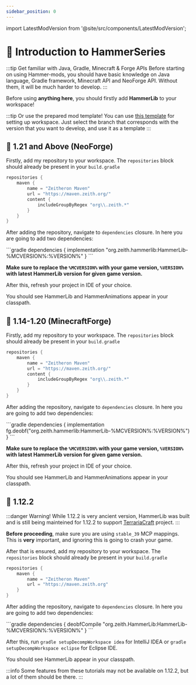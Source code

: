 ```yaml
---
sidebar_position: 0
---
```

import LatestModVersion from '@site/src/components/LatestModVersion';

# 👋 Introduction to HammerSeries

:::tip Get familiar with Java, Gradle, Minecraft & Forge APIs
Before starting on using Hammer-mods, you should have basic knowledge on Java language, Gradle framework, Minecraft API and NeoForge API.
Without them, it will be much harder to develop.
:::

Before using **anything here**, you should firstly add **HammerLib** to your workspace!

:::tip Or use the prepared mod template!
You can use [this template](https://github.com/Zeitheron/NeoForgedModTemplate) for setting up workspace.
Just select the branch that corresponds with the version that you want to develop, and use it as a template
:::

## 🦊 1.21 and Above (NeoForge)

Firstly, add my repository to your workspace.
The `repositories` block should already be present in your `build.gradle`

```gradle
repositories {
    maven {
        name = "Zeitheron Maven"
        url = "https://maven.zeith.org/"
        content {
            includeGroupByRegex "org\\.zeith.*"
        }
    }
}
```

After adding the repository, navigate to `dependencies` closure.
In here you are going to add two dependencies:

<LatestModVersion modrinthId="PlkSuVtM">
```gradle
dependencies {
    implementation "org.zeith.hammerlib:HammerLib-%MCVERSION%:%VERSION%"
}
```

**Make sure to replace the `%MCVERSION%` with your game version, `%VERSION%` with latest HammerLib version for given game version.**
</LatestModVersion>

After this, refresh your project in IDE of your choice.

You should see HammerLib and HammerAnimations appear in your classpath.

## 🔨 1.14-1.20 (MinecraftForge)

Firstly, add my repository to your workspace.
The `repositories` block should already be present in your `build.gradle`

```gradle
repositories {
    maven {
        name = "Zeitheron Maven"
        url = "https://maven.zeith.org/"
        content {
            includeGroupByRegex "org\\.zeith.*"
        }
    }
}
```

After adding the repository, navigate to `dependencies` closure.
In here you are going to add two dependencies:

<LatestModVersion modrinthId="PlkSuVtM">
```gradle
dependencies {
    implementation fg.deobf("org.zeith.hammerlib:HammerLib-%MCVERSION%:%VERSION%")
}
```

**Make sure to replace the `%MCVERSION%` with your game version, `%VERSION%` with latest HammerLib version for given game version.**
</LatestModVersion>

After this, refresh your project in IDE of your choice.

You should see HammerLib and HammerAnimations appear in your classpath.

## 📁 1.12.2

:::danger Warning!
While 1.12.2 is very ancient version, HammerLib was built and is still being mainteined for 1.12.2 to support [TerrariaCraft](https://terrariacraft.com) project.
:::

**Before proceeding**, make sure you are using `stable_39` MCP mappings. This is **very** important, and ignoring this is going to crash your game.

After that is ensured, add my repository to your workspace.
The `repositories` block should already be present in your `build.gradle`

```gradle
repositories {
    maven {
        name = "Zeitheron Maven"
        url = "https://maven.zeith.org"
    }
}
```

After adding the repository, navigate to `dependencies` closure.
In here you are going to add two dependencies:

<LatestModVersion modrinthId="PlkSuVtM" mcVersion="1.12.2">
```gradle
dependencies {
    deobfCompile "org.zeith.HammerLib:HammerLib-%MCVERSION%:%VERSION%"
}
```
</LatestModVersion>

After this, run `gradle setupDecompWorkspace idea` for IntelliJ IDEA or `gradle setupDecompWorkspace eclipse` for Eclipse IDE.

You should see HammerLib appear in your classpath.

:::info
Some features from these tutorials may not be available on 1.12.2, but a lot of them should be there.
:::